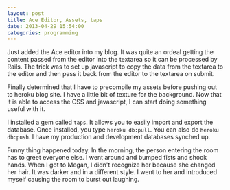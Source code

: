 ```yaml
---
layout: post
title: Ace Editor, Assets, taps
date: 2013-04-29 15:54:00
categories: programming
---
```

Just added the Ace editor into my blog.  It was quite an ordeal getting the
content passed from the editor into the textarea so it can be processed by
Rails.  The trick was to set up javascript to copy the data from the textarea to
the editor and then pass it back from the editor to the textarea on submit.

Finally determined that I have to precompile my assets before pushing out to
heroku blog site.  I have a little bit of texture for the background.  Now that
it is able to access the CSS and javascript, I can start doing something useful
with it.

I installed a gem called `taps`.  It allows you to easily import and export the
database.  Once installed, you type `heroku db:pull`.  You can also do `heroku
db:push`.  I have my production and development databases synched up.

Funny thing happened today.  In the morning, the person entering the room has to
greet everyone else.  I went around and bumped fists and shook hands.  When I
got to Megan, I didn't recognize her because she changed her hair.  It was
darker and in a different style.  I went to her and introduced myself causing
the room to burst out laughing.
